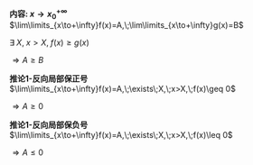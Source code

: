 **内容: $x\to x_0^{+\infty}$**  
$\lim\limits_{x\to+\infty}f(x)=A,\;\lim\limits_{x\to+\infty}g(x)=B$  
  
$\exists\;X,\;x>X,\;f(x)\geq g(x)$  
  
$\Rightarrow A\geq B$  
  
**推论1-反向局部保正号**  
$\lim\limits_{x\to+\infty}f(x)=A,\;\exists\;X,\;x>X,\;f(x)\geq 0$  
  
$\Rightarrow A\geq 0$  
  
**推论1-反向局部保负号**  
$\lim\limits_{x\to+\infty}f(x)=A,\;\exists\;X,\;x>X,\;f(x)\leq 0$  
  
$\Rightarrow A\leq 0$  
